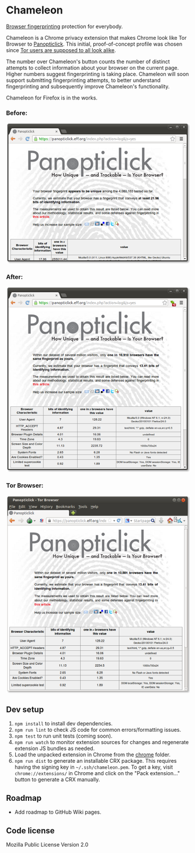 # Chameleon

[Browser fingerprinting](http://akademie.dw.de/digitalsafety/your-browsers-fingerprints-and-how-to-reduce-them/) protection for everybody.

Chameleon is a Chrome privacy extension that makes Chrome look like Tor Browser to [Panopticlick](https://panopticlick.eff.org/). This initial, proof-of-concept profile was chosen since [Tor users are supposed to all look alike](https://www.torproject.org/projects/torbrowser/design/#fingerprinting-linkability).

The number over Chameleon's button counts the number of distinct attempts to collect information about your browser on the current page. Higher numbers suggest fingerprinting is taking place. Chameleon will soon support submitting fingerprinting attempts, to better understand fingerprinting and subsequently improve Chameleon's functionality.

Chameleon for Firefox is in the works.

### Before:

!["before" screenshot](images/before.png)

### After:

!["after" screenshot](images/after.png)

### Tor Browser:

![Tor Browser screenshot](images/tor.png)


## Dev setup

1. `npm install` to install dev dependencies.
2. `npm run lint` to check JS code for common errors/formatting issues.
3. `npm test` to run unit tests (coming soon).
4. `npm run watch` to monitor extension sources for changes and regenerate extension JS bundles as needed.
5. Load the unpacked extension in Chrome from the [chrome](chrome/) folder.
6. `npm run dist` to generate an installable CRX package. This requires having the signing key in `~/.ssh/chameleon.pem`. To get a key, visit `chrome://extensions/` in Chrome and click on the "Pack extension..." button to generate a CRX manually.


## Roadmap

- Add roadmap to GitHub Wiki pages.


## Code license

Mozilla Public License Version 2.0

